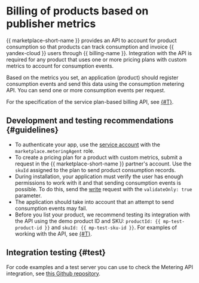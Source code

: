 # Billing of products based on publisher metrics

{{ marketplace-short-name }} provides an API to account for product consumption so that products can track consumption and invoice {{ yandex-cloud }} users through {{ billing-name }}. Integration with the API is required for any product that uses one or more pricing plans with custom metrics to account for consumption events.

Based on the metrics you set, an application (product) should register consumption events and send this data using the consumption metering API. You can send one or more consumption events per request.

For the specification of the service plan-based billing API, see [{#T}](../metering/api-ref/index.md).

## Development and testing recommendations {#guidelines}

* To authenticate your app, use the [service account](../../iam/concepts/users/service-accounts.md) with the `marketplace.meteringAgent` role.
* To create a pricing plan for a product with custom metrics, submit a request in the {{ marketplace-short-name }} partner's account. Use the `skuId` assigned to the plan to send product consumption records.
* During installation, your application must verify the user has enough permissions to work with it and that sending consumption events is possible. To do this, send the [write](../metering/api-ref/ImageProductUsage/write.md) request with the `validateOnly: true` parameter.
* The application should take into account that an attempt to send consumption events may fail.
* Before you list your product, we recommend testing its integration with the API using the demo product ID and SKU: `productId: {{ mp-test-product-id }}` and `skuId: {{ mp-test-sku-id }}`. For examples of working with the API, see [{#T}](../api-ref/quickstart.md).

## Integration testing {#test}

For code examples and a test server you can use to check the Metering API integration, see [this Github repository](https://github.com/yandex-cloud-examples/yc-marketplace-api-usage-examples/blob/main/metering/README.md).
